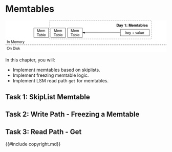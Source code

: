# Memtables

![Chapter Overview](./lsm-tutorial/week1-01-overview.svg)

In this chapter, you will:

* Implement memtables based on skiplists.
* Implement freezing memtable logic.
* Implement LSM read path `get` for memtables.

## Task 1: SkipList Memtable

## Task 2: Write Path - Freezing a Memtable

## Task 3: Read Path - Get

{{#include copyright.md}}

